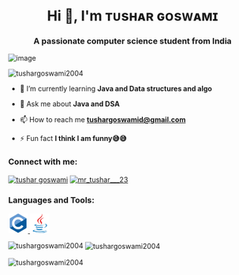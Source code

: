 <h1 align="center">Hi 👋, I'm ᴛᴜsʜᴀʀ ɢᴏsᴡᴀᴍɪ</h1>
<h3 align="center">A passionate computer science student from India</h3>

 ![image](https://github.com/Tushargoswami2004/Tushargoswami2004/assets/143717562/92b5d3b1-3fe5-44e9-ae39-2b1f3deda2b3)

<p align="left"> <img src="https://komarev.com/ghpvc/?username=tushargoswami2004&label=Profile%20views&color=0e75b6&style=flat" alt="tushargoswami2004" /> </p>

- 🌱 I’m currently learning **Java and Data structures and algo**

- 💬 Ask me about **Java and DSA**

- 📫 How to reach me **tushargoswamid@gmail.com**

- ⚡ Fun fact **I think I am funny😅😅**


<h3 align="left">Connect with me:</h3>
<p align="left">
<a href="https://linkedin.com/in/tushar goswami" target="blank"><img align="center" src="https://raw.githubusercontent.com/rahuldkjain/github-profile-readme-generator/master/src/images/icons/Social/linked-in-alt.svg" alt="tushar goswami" height="30" width="40" /></a>
<a href="https://instagram.com/mr_tushar___23" target="blank"><img align="center" src="https://raw.githubusercontent.com/rahuldkjain/github-profile-readme-generator/master/src/images/icons/Social/instagram.svg" alt="mr_tushar___23" height="30" width="40" /></a>
</p>

<h3 align="left">Languages and Tools:</h3>
<p align="left"> <a href="https://www.cprogramming.com/" target="_blank" rel="noreferrer"> <img src="https://raw.githubusercontent.com/devicons/devicon/master/icons/c/c-original.svg" alt="c" width="40" height="40"/> </a> <a href="https://www.java.com" target="_blank" rel="noreferrer"> <img src="https://raw.githubusercontent.com/devicons/devicon/master/icons/java/java-original.svg" alt="java" width="40" height="40"/> </a> </p>

<p><img align="left" src="https://github-readme-stats.vercel.app/api/top-langs?username=tushargoswami2004&show_icons=true&locale=en&layout=compact" alt="tushargoswami2004" /></p>

<p>&nbsp;<img align="center" src="https://github-readme-stats.vercel.app/api?username=tushargoswami2004&show_icons=true&locale=en" alt="tushargoswami2004" /></p>

<p><img align="center" src="https://github-readme-streak-stats.herokuapp.com/?user=tushargoswami2004&" alt="tushargoswami2004" /></p>

